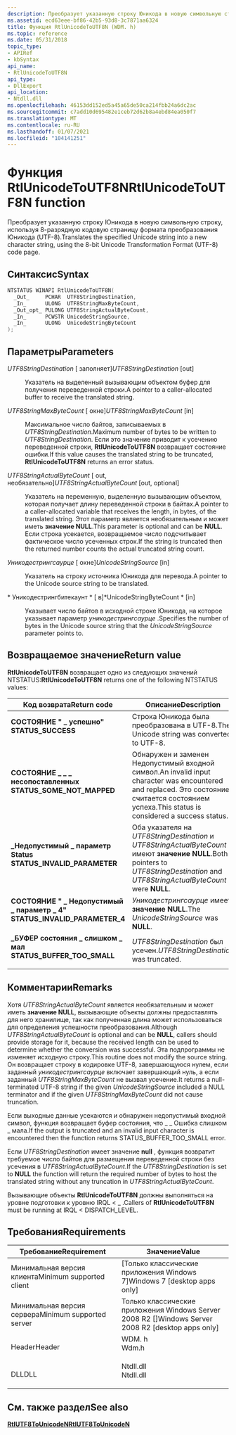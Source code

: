 ```yaml
---
description: Преобразует указанную строку Юникода в новую символьную строку, используя 8-разрядную кодовую страницу формата преобразования Юникода (UTF-8).
ms.assetid: ecd63eee-bf86-42b5-93d8-3c7871aa6324
title: Функция RtlUnicodeToUTF8N (WDM. h)
ms.topic: reference
ms.date: 05/31/2018
topic_type:
- APIRef
- kbSyntax
api_name:
- RtlUnicodeToUTF8N
api_type:
- DllExport
api_location:
- Ntdll.dll
ms.openlocfilehash: 46153dd152ed5a45a65de50ca214fbb24a6dc2ac
ms.sourcegitcommit: c7add10d695482e1ceb72d62b8a4ebd84ea050f7
ms.translationtype: MT
ms.contentlocale: ru-RU
ms.lasthandoff: 01/07/2021
ms.locfileid: "104141251"
---
```

# <a name="rtlunicodetoutf8n-function"></a><span data-ttu-id="bb193-103">Функция RtlUnicodeToUTF8N</span><span class="sxs-lookup"><span data-stu-id="bb193-103">RtlUnicodeToUTF8N function</span></span>

<span data-ttu-id="bb193-104">Преобразует указанную строку Юникода в новую символьную строку, используя 8-разрядную кодовую страницу формата преобразования Юникода (UTF-8).</span><span class="sxs-lookup"><span data-stu-id="bb193-104">Translates the specified Unicode string into a new character string, using the 8-bit Unicode Transformation Format (UTF-8) code page.</span></span>

## <a name="syntax"></a><span data-ttu-id="bb193-105">Синтаксис</span><span class="sxs-lookup"><span data-stu-id="bb193-105">Syntax</span></span>


```C++
NTSTATUS WINAPI RtlUnicodeToUTF8N(
  _Out_     PCHAR  UTF8StringDestination,
  _In_      ULONG  UTF8StringMaxByteCount,
  _Out_opt_ PULONG UTF8StringActualByteCount,
  _In_      PCWSTR UnicodeStringSource,
  _In_      ULONG  UnicodeStringByteCount
);
```



## <a name="parameters"></a><span data-ttu-id="bb193-106">Параметры</span><span class="sxs-lookup"><span data-stu-id="bb193-106">Parameters</span></span>

<dl> <dt>

<span data-ttu-id="bb193-107">*UTF8StringDestination* \[ заполняет\]</span><span class="sxs-lookup"><span data-stu-id="bb193-107">*UTF8StringDestination* \[out\]</span></span>
</dt> <dd>

<span data-ttu-id="bb193-108">Указатель на выделенный вызывающим объектом буфер для получения переведенной строки.</span><span class="sxs-lookup"><span data-stu-id="bb193-108">A pointer to a caller-allocated buffer to receive the translated string.</span></span>

</dd> <dt>

<span data-ttu-id="bb193-109">*UTF8StringMaxByteCount* \[ окне\]</span><span class="sxs-lookup"><span data-stu-id="bb193-109">*UTF8StringMaxByteCount* \[in\]</span></span>
</dt> <dd>

<span data-ttu-id="bb193-110">Максимальное число байтов, записываемых в *UTF8StringDestination*.</span><span class="sxs-lookup"><span data-stu-id="bb193-110">Maximum number of bytes to be written to *UTF8StringDestination*.</span></span> <span data-ttu-id="bb193-111">Если это значение приводит к усечению переведенной строки, **RtlUnicodeToUTF8N** возвращает состояние ошибки.</span><span class="sxs-lookup"><span data-stu-id="bb193-111">If this value causes the translated string to be truncated, **RtlUnicodeToUTF8N** returns an error status.</span></span>

</dd> <dt>

<span data-ttu-id="bb193-112">*UTF8StringActualByteCount* \[ out, необязательно\]</span><span class="sxs-lookup"><span data-stu-id="bb193-112">*UTF8StringActualByteCount* \[out, optional\]</span></span>
</dt> <dd>

<span data-ttu-id="bb193-113">Указатель на переменную, выделенную вызывающим объектом, которая получает длину переведенной строки в байтах.</span><span class="sxs-lookup"><span data-stu-id="bb193-113">A pointer to a caller-allocated variable that receives the length, in bytes, of the translated string.</span></span> <span data-ttu-id="bb193-114">Этот параметр является необязательным и может иметь **значение NULL**.</span><span class="sxs-lookup"><span data-stu-id="bb193-114">This parameter is optional and can be **NULL**.</span></span> <span data-ttu-id="bb193-115">Если строка усекается, возвращаемое число подсчитывает фактическое число усеченных строк.</span><span class="sxs-lookup"><span data-stu-id="bb193-115">If the string is truncated then the returned number counts the actual truncated string count.</span></span>

</dd> <dt>

<span data-ttu-id="bb193-116">*Уникодестрингсаурце* \[ окне\]</span><span class="sxs-lookup"><span data-stu-id="bb193-116">*UnicodeStringSource* \[in\]</span></span>
</dt> <dd>

<span data-ttu-id="bb193-117">Указатель на строку источника Юникода для перевода.</span><span class="sxs-lookup"><span data-stu-id="bb193-117">A pointer to the Unicode source string to be translated.</span></span>

</dd> <dt>

<span data-ttu-id="bb193-118">\* Уникодестрингбитекаунт \* \[ в\]</span><span class="sxs-lookup"><span data-stu-id="bb193-118">\*UnicodeStringByteCount \* \[in\]</span></span>
</dt> <dd>

<span data-ttu-id="bb193-119">Указывает число байтов в исходной строке Юникода, на которое указывает параметр *уникодестрингсаурце* .</span><span class="sxs-lookup"><span data-stu-id="bb193-119">Specifies the number of bytes in the Unicode source string that the *UnicodeStringSource* parameter points to.</span></span>

</dd> </dl>

## <a name="return-value"></a><span data-ttu-id="bb193-120">Возвращаемое значение</span><span class="sxs-lookup"><span data-stu-id="bb193-120">Return value</span></span>

<span data-ttu-id="bb193-121">**RtlUnicodeToUTF8N** возвращает одно из следующих значений NTSTATUS:</span><span class="sxs-lookup"><span data-stu-id="bb193-121">**RtlUnicodeToUTF8N** returns one of the following NTSTATUS values:</span></span>



| <span data-ttu-id="bb193-122">Код возврата</span><span class="sxs-lookup"><span data-stu-id="bb193-122">Return code</span></span>                                                                                                  | <span data-ttu-id="bb193-123">Описание</span><span class="sxs-lookup"><span data-stu-id="bb193-123">Description</span></span>                                                                                                     |
|--------------------------------------------------------------------------------------------------------------|-----------------------------------------------------------------------------------------------------------------|
| <dl> <span data-ttu-id="bb193-124"><dt>**СОСТОЯНИЕ " \_ успешно"**</dt></span><span class="sxs-lookup"><span data-stu-id="bb193-124"><dt>**STATUS\_SUCCESS**</dt></span></span> </dl>               | <span data-ttu-id="bb193-125">Строка Юникода была преобразована в UTF-8.</span><span class="sxs-lookup"><span data-stu-id="bb193-125">The Unicode string was converted to UTF-8.</span></span><br/>                                                           |
| <dl> <span data-ttu-id="bb193-126"><dt>**СОСТОЯНИЕ \_ \_ \_ несопоставленных**</dt></span><span class="sxs-lookup"><span data-stu-id="bb193-126"><dt>**STATUS\_SOME\_NOT\_MAPPED**</dt></span></span> </dl>     | <span data-ttu-id="bb193-127">Обнаружен и заменен Недопустимый входной символ.</span><span class="sxs-lookup"><span data-stu-id="bb193-127">An invalid input character was encountered and replaced.</span></span> <span data-ttu-id="bb193-128">Это состояние считается состоянием успеха.</span><span class="sxs-lookup"><span data-stu-id="bb193-128">This status is considered a success status.</span></span><br/> |
| <dl> <span data-ttu-id="bb193-129"><dt>**\_Недопустимый \_ параметр Status**</dt></span><span class="sxs-lookup"><span data-stu-id="bb193-129"><dt>**STATUS\_INVALID\_PARAMETER**</dt></span></span> </dl>    | <span data-ttu-id="bb193-130">Оба указателя на *UTF8StringDestination* и *UTF8StringActualByteCount* имеют **значение NULL**.</span><span class="sxs-lookup"><span data-stu-id="bb193-130">Both pointers to *UTF8StringDestination* and *UTF8StringActualByteCount* were **NULL**.</span></span><br/>              |
| <dl> <span data-ttu-id="bb193-131"><dt>**СОСТОЯНИЕ " \_ Недопустимый \_ параметр \_ 4"**</dt></span><span class="sxs-lookup"><span data-stu-id="bb193-131"><dt>**STATUS\_INVALID\_PARAMETER\_4**</dt></span></span> </dl> | <span data-ttu-id="bb193-132">*Уникодестрингсаурце* имеет **значение NULL**.</span><span class="sxs-lookup"><span data-stu-id="bb193-132">The *UnicodeStringSource* was **NULL**.</span></span><br/>                                                              |
| <dl> <span data-ttu-id="bb193-133"><dt>**\_БУФЕР состояния \_ слишком \_ мал**</dt></span><span class="sxs-lookup"><span data-stu-id="bb193-133"><dt>**STATUS\_BUFFER\_TOO\_SMALL**</dt></span></span> </dl>    | <span data-ttu-id="bb193-134">*UTF8StringDestination* был усечен.</span><span class="sxs-lookup"><span data-stu-id="bb193-134">*UTF8StringDestination* was truncated.</span></span><br/>                                                               |



 

## <a name="remarks"></a><span data-ttu-id="bb193-135">Комментарии</span><span class="sxs-lookup"><span data-stu-id="bb193-135">Remarks</span></span>

<span data-ttu-id="bb193-136">Хотя *UTF8StringActualByteCount* является необязательным и может иметь **значение NULL**, вызывающие объекты должны предоставлять для него хранилище, так как полученная длина может использоваться для определения успешности преобразования.</span><span class="sxs-lookup"><span data-stu-id="bb193-136">Although *UTF8StringActualByteCount* is optional and can be **NULL**, callers should provide storage for it, because the received length can be used to determine whether the conversion was successful.</span></span> <span data-ttu-id="bb193-137">Эта подпрограммы не изменяет исходную строку.</span><span class="sxs-lookup"><span data-stu-id="bb193-137">This routine does not modify the source string.</span></span> <span data-ttu-id="bb193-138">Он возвращает строку в кодировке UTF-8, завершающуюся нулем, если заданный *уникодестрингсаурце* включает завершающий нуль, а если заданный *UTF8StringMaxByteCount* не вызвал усечение.</span><span class="sxs-lookup"><span data-stu-id="bb193-138">It returns a null-terminated UTF-8 string if the given *UnicodeStringSource* included a NULL terminator and if the given *UTF8StringMaxByteCount* did not cause truncation.</span></span>

<span data-ttu-id="bb193-139">Если выходные данные усекаются и обнаружен недопустимый входной символ, функция возвращает буфер состояния, что \_ \_ Ошибка слишком \_ мала.</span><span class="sxs-lookup"><span data-stu-id="bb193-139">If the output is truncated and an invalid input character is encountered then the function returns STATUS\_BUFFER\_TOO\_SMALL error.</span></span>

<span data-ttu-id="bb193-140">Если *UTF8StringDestination* имеет значение **null** , функция возвратит требуемое число байтов для размещения переведенной строки без усечения в *UTF8StringActualByteCount*.</span><span class="sxs-lookup"><span data-stu-id="bb193-140">If the *UTF8StringDestination* is set to **NULL** the function will return the required number of bytes to host the translated string without any truncation in *UTF8StringActualByteCount*.</span></span>

<span data-ttu-id="bb193-141">Вызывающие объекты **RtlUnicodeToUTF8N** должны выполняться на уровне подготовки к уровню IRQL < \_ .</span><span class="sxs-lookup"><span data-stu-id="bb193-141">Callers of **RtlUnicodeToUTF8N** must be running at IRQL < DISPATCH\_LEVEL.</span></span>

## <a name="requirements"></a><span data-ttu-id="bb193-142">Требования</span><span class="sxs-lookup"><span data-stu-id="bb193-142">Requirements</span></span>



| <span data-ttu-id="bb193-143">Требование</span><span class="sxs-lookup"><span data-stu-id="bb193-143">Requirement</span></span> | <span data-ttu-id="bb193-144">Значение</span><span class="sxs-lookup"><span data-stu-id="bb193-144">Value</span></span> |
|-------------------------------------|--------------------------------------------------------------------------------------|
| <span data-ttu-id="bb193-145">Минимальная версия клиента</span><span class="sxs-lookup"><span data-stu-id="bb193-145">Minimum supported client</span></span><br/> | <span data-ttu-id="bb193-146">\[Только классические приложения Windows 7\]</span><span class="sxs-lookup"><span data-stu-id="bb193-146">Windows 7 \[desktop apps only\]</span></span><br/>                                           |
| <span data-ttu-id="bb193-147">Минимальная версия сервера</span><span class="sxs-lookup"><span data-stu-id="bb193-147">Minimum supported server</span></span><br/> | <span data-ttu-id="bb193-148">Только классические приложения Windows Server 2008 R2 \[\]</span><span class="sxs-lookup"><span data-stu-id="bb193-148">Windows Server 2008 R2 \[desktop apps only\]</span></span><br/>                              |
| <span data-ttu-id="bb193-149">Header</span><span class="sxs-lookup"><span data-stu-id="bb193-149">Header</span></span><br/>                   | <dl> <span data-ttu-id="bb193-150"><dt>WDM. h</dt></span><span class="sxs-lookup"><span data-stu-id="bb193-150"><dt>Wdm.h</dt></span></span> </dl>     |
| <span data-ttu-id="bb193-151">DLL</span><span class="sxs-lookup"><span data-stu-id="bb193-151">DLL</span></span><br/>                      | <dl> <span data-ttu-id="bb193-152"><dt>Ntdll.dll</dt></span><span class="sxs-lookup"><span data-stu-id="bb193-152"><dt>Ntdll.dll</dt></span></span> </dl> |



## <a name="see-also"></a><span data-ttu-id="bb193-153">См. также раздел</span><span class="sxs-lookup"><span data-stu-id="bb193-153">See also</span></span>

<dl> <dt>

[<span data-ttu-id="bb193-154">**RtlUTF8ToUnicodeN**</span><span class="sxs-lookup"><span data-stu-id="bb193-154">**RtlUTF8ToUnicodeN**</span></span>](rtlutf8tounicoden.md)
</dt> </dl>

 

 




